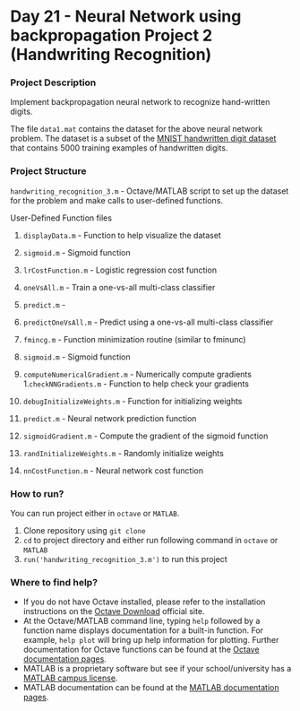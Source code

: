 # Day 21 - Neural Network using backpropagation Project 2 (Handwriting Recognition)

### Project Description
Implement backpropagation neural network to recognize hand-written digits.

The file `data1.mat` contains the dataset for the above neural network problem. The dataset is a subset of the [MNIST handwritten digit dataset](http://yann.lecun.com/exdb/mnist/) that contains 5000 training examples of handwritten digits.

### Project Structure 

`handwriting_recognition_3.m` - Octave/MATLAB script to set up the dataset for the problem and make calls to user-defined functions.

User-Defined Function files
1. `displayData.m` - Function to help visualize the dataset
1. `sigmoid.m` - Sigmoid function
1. `lrCostFunction.m` - Logistic regression cost function
1. `oneVsAll.m` - Train a one-vs-all multi-class classifier
1. `predict.m` - 
1. `predictOneVsAll.m` - Predict using a one-vs-all multi-class classifier

1. `fmincg.m` - Function minimization routine (similar to fminunc)
1. `sigmoid.m` - Sigmoid function
1. `computeNumericalGradient.m` - Numerically compute gradients
1.`checkNNGradients.m` - Function to help check your gradients
1. `debugInitializeWeights.m` - Function for initializing weights
1. `predict.m` - Neural network prediction function
1. `sigmoidGradient.m` - Compute the gradient of the sigmoid function
1. `randInitializeWeights.m` - Randomly initialize weights
1. `nnCostFunction.m` - Neural network cost function


### How to run?
You can run project either in `octave` or `MATLAB`. 
1. Clone repository using `git clone `
2. `cd` to project directory and either run following command in `octave` or `MATLAB`
2. `run('handwriting_recognition_3.m')` to run this project

### Where to find help?
* If you do not have Octave installed, please refer to the installation instructions on the [Octave Download](https://www.gnu.org/software/octave/download.html) official site.
* At the Octave/MATLAB command line, typing `help` followed by a function name displays documentation for a built-in function. For example, `help plot` will bring up help information for plotting. Further documentation for Octave functions can be found at the [Octave documentation pages](https://octave.org/doc/v5.2.0/). 
* MATLAB is a proprietary software but see if your school/university has a [MATLAB campus license](https://in.mathworks.com/academia/tah-support-program/eligibility.html). 
* MATLAB documentation can be found at the [MATLAB documentation pages](https://in.mathworks.com/help/matlab/?refresh=true).

